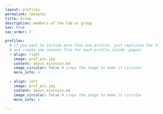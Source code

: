 ```yaml
---
layout: profiles
permalink: /people/
title: Group
description: members of the lab or group
nav: true
nav_order: 7

profiles:
  # if you want to include more than one profile, just replicate the following block
  # and create one content file for each profile inside _pages/
  - align: right
    image: prof_pic.jpg
    content: about_einstein.md
    image_circular: false # crops the image to make it circular
    more_info: >
     
  - align: left
    image: prof_pic.jpg
    content: about_einstein.md
    image_circular: false # crops the image to make it circular
    more_info: >
    
---
```

